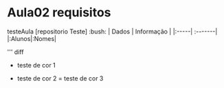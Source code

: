 #  Aula02  requisitos
testeAula
[repositorio Teste] 
:bush:
| Dados | Informação |
|:-----| :-------|
|:Alunos|:Nomes|

 ''' diff
+ teste de cor 1
- teste de cor 2
= teste de cor 3

